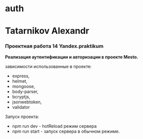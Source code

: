 # auth


Tatarnikov Alexandr
==
### Проектная работа 14 Yandex.praktikum

**Реализация аутентификации и авторизации в проекте Mesto.**

зависимости использованные в проекте:

- express,
- helmet,
- mongoose,
- body-parser,
- bcryptjs,
- jsonwebtoken,
- validator

Запуск проекта:

- npm run dev - hotReload режим сервера
- npm run start - запуск сервера в обычном режиме.

